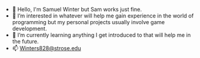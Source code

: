 - 👋 Hello, I'm Samuel Winter but Sam works just fine.
- 👀 I’m interested in whatever will help me gain experience in the world of programming but my personal projects usually involve game development.
- 🌱 I’m currently learning anything I get introduced to that will help me in the future.
- 📫 Winters828@strose.edu 
